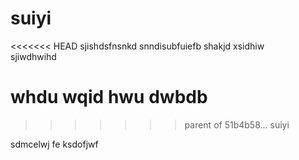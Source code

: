 # suiyi
<<<<<<< HEAD
sjishdsfnsnkd
snndisubfuiefb
shakjd
xsidhiw \
sjiwdhwihd 

whdu 
wqid hwu
dwbdb 
=======
>>>>>>> parent of 51b4b58... suiyi

sdmcelwj fe
ksdofjwf 
